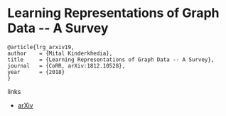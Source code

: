 # Learning Representations of Graph Data -- A Survey

```
@article{lrg_arxiv19,
author    = {Mital Kinderkhedia},
title     = {Learning Representations of Graph Data -- A Survey},
journal   = {CoRR, arXiv:1812.10528},
year      = {2018}
}
```

links
- [arXiv](https://arxiv.org/abs/1906.02989)
